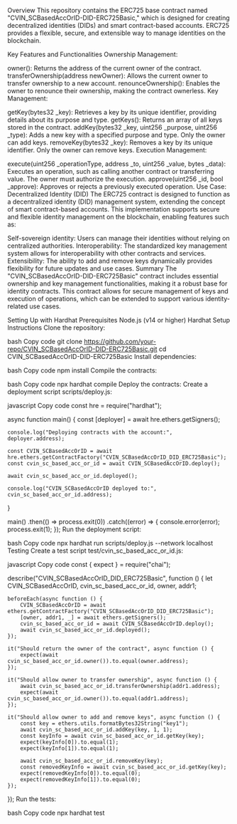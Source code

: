 Overview
This repository contains the ERC725 base contract named "CVIN_SCBasedAccOrID-DID-ERC725Basic," which is designed for creating decentralized identities (DIDs) and smart contract-based accounts. ERC725 provides a flexible, secure, and extensible way to manage identities on the blockchain.

Key Features and Functionalities
Ownership Management:

owner(): Returns the address of the current owner of the contract.
transferOwnership(address newOwner): Allows the current owner to transfer ownership to a new account.
renounceOwnership(): Enables the owner to renounce their ownership, making the contract ownerless.
Key Management:

getKey(bytes32 _key): Retrieves a key by its unique identifier, providing details about its purpose and type.
getKeys(): Returns an array of all keys stored in the contract.
addKey(bytes32 _key, uint256 _purpose, uint256 _type): Adds a new key with a specified purpose and type. Only the owner can add keys.
removeKey(bytes32 _key): Removes a key by its unique identifier. Only the owner can remove keys.
Execution Management:

execute(uint256 _operationType, address _to, uint256 _value, bytes _data): Executes an operation, such as calling another contract or transferring value. The owner must authorize the execution.
approve(uint256 _id, bool _approve): Approves or rejects a previously executed operation.
Use Case: Decentralized Identity (DID)
The ERC725 contract is designed to function as a decentralized identity (DID) management system, extending the concept of smart contract-based accounts. This implementation supports secure and flexible identity management on the blockchain, enabling features such as:

Self-sovereign identity: Users can manage their identities without relying on centralized authorities.
Interoperability: The standardized key management system allows for interoperability with other contracts and services.
Extensibility: The ability to add and remove keys dynamically provides flexibility for future updates and use cases.
Summary
The "CVIN_SCBasedAccOrID-DID-ERC725Basic" contract includes essential ownership and key management functionalities, making it a robust base for identity contracts. This contract allows for secure management of keys and execution of operations, which can be extended to support various identity-related use cases.

Setting Up with Hardhat
Prerequisites
Node.js (v14 or higher)
Hardhat
Setup Instructions
Clone the repository:

bash
Copy code
git clone https://github.com/your-repo/CVIN_SCBasedAccOrID-DID-ERC725Basic.git
cd CVIN_SCBasedAccOrID-DID-ERC725Basic
Install dependencies:

bash
Copy code
npm install
Compile the contracts:

bash
Copy code
npx hardhat compile
Deploy the contracts:
Create a deployment script scripts/deploy.js:

javascript
Copy code
const hre = require("hardhat");

async function main() {
    const [deployer] = await hre.ethers.getSigners();

    console.log("Deploying contracts with the account:", deployer.address);

    const CVIN_SCBasedAccOrID = await hre.ethers.getContractFactory("CVIN_SCBasedAccOrID_DID_ERC725Basic");
    const cvin_sc_based_acc_or_id = await CVIN_SCBasedAccOrID.deploy();

    await cvin_sc_based_acc_or_id.deployed();

    console.log("CVIN_SCBasedAccOrID deployed to:", cvin_sc_based_acc_or_id.address);
}

main()
    .then(() => process.exit(0))
    .catch((error) => {
        console.error(error);
        process.exit(1);
    });
Run the deployment script:

bash
Copy code
npx hardhat run scripts/deploy.js --network localhost
Testing
Create a test script test/cvin_sc_based_acc_or_id.js:

javascript
Copy code
const { expect } = require("chai");

describe("CVIN_SCBasedAccOrID_DID_ERC725Basic", function () {
    let CVIN_SCBasedAccOrID, cvin_sc_based_acc_or_id, owner, addr1;

    beforeEach(async function () {
        CVIN_SCBasedAccOrID = await ethers.getContractFactory("CVIN_SCBasedAccOrID_DID_ERC725Basic");
        [owner, addr1, _] = await ethers.getSigners();
        cvin_sc_based_acc_or_id = await CVIN_SCBasedAccOrID.deploy();
        await cvin_sc_based_acc_or_id.deployed();
    });

    it("Should return the owner of the contract", async function () {
        expect(await cvin_sc_based_acc_or_id.owner()).to.equal(owner.address);
    });

    it("Should allow owner to transfer ownership", async function () {
        await cvin_sc_based_acc_or_id.transferOwnership(addr1.address);
        expect(await cvin_sc_based_acc_or_id.owner()).to.equal(addr1.address);
    });

    it("Should allow owner to add and remove keys", async function () {
        const key = ethers.utils.formatBytes32String("key1");
        await cvin_sc_based_acc_or_id.addKey(key, 1, 1);
        const keyInfo = await cvin_sc_based_acc_or_id.getKey(key);
        expect(keyInfo[0]).to.equal(1);
        expect(keyInfo[1]).to.equal(1);

        await cvin_sc_based_acc_or_id.removeKey(key);
        const removedKeyInfo = await cvin_sc_based_acc_or_id.getKey(key);
        expect(removedKeyInfo[0]).to.equal(0);
        expect(removedKeyInfo[1]).to.equal(0);
    });
});
Run the tests:

bash
Copy code
npx hardhat test